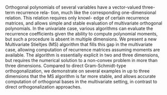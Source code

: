 Orthogonal polynomials of several variables have a vector-valued three-term recurrence rela- tion, much like the corresponding one-dimensional relation. This relation requires only knowl- edge of certain recurrence matrices, and allows simple and stable evaluation of multivariate orthogonal polynomials. In the univariate case, various algorithms can evaluate the recurrence coefficients given the ability to compute polynomial moments, but such a procedure is absent in multiple dimensions. We present a new Multivariate Stieltjes (MS) algorithm that fills this gap in the multivariate case, allowing computation of recurrence matrices assuming moments are available. The algorithm is essentially explicit in two and three dimensions, but requires the numerical solution to a non-convex problem in more than three dimensions. Compared to direct Gram-Schmidt-type orthogonalization, we demonstrate on several examples in up to three dimensions that the MS algorithm is far more stable, and allows accurate computation of orthogonal bases in the multivariate setting, in contrast to direct orthogonalization approaches.
